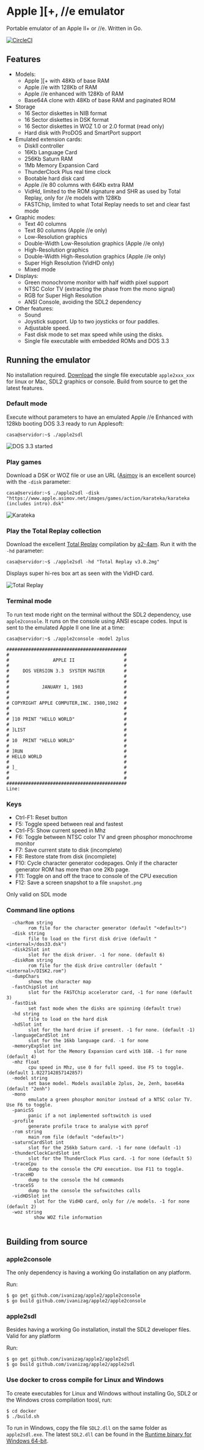 # Apple ][+, //e emulator

Portable emulator of an Apple II+ or //e. Written in Go.

[![CircleCI](https://circleci.com/gh/ivanizag/apple2/tree/master.svg?style=svg)](https://circleci.com/gh/ivanizag/apple2/tree/master)

## Features

- Models:
    - Apple ][+ with 48Kb of base RAM
    - Apple //e with 128Kb of RAM
    - Apple //e enhanced with 128Kb of RAM
    - Base64A clone with 48Kb of base RAM and paginated ROM
- Storage
    - 16 Sector diskettes in NIB format
    - 16 Sector diskettes in DSK format
    - 16 Sector diskettes in WOZ 1.0 or 2.0 format (read only)
    - Hard disk with ProDOS and SmartPort support
- Emulated extension cards:
    - DiskII controller
    - 16Kb Language Card
    - 256Kb Saturn RAM
    - 1Mb Memory Expansion Card
    - ThunderClock Plus real time clock
    - Bootable hard disk card
    - Apple //e 80 columns with 64Kb extra RAM
    - VidHd, limited to the ROM signature and SHR as used by Total Replay, only for //e models with 128Kb
    - FASTChip, limited to what Total Replay needs to set and clear fast mode
- Graphic modes:
    - Text 40 columns
    - Text 80 columns (Apple //e only)
    - Low-Resolution graphics
    - Double-Width Low-Resolution graphics (Apple //e only)
    - High-Resolution graphics
    - Double-Width High-Resolution graphics (Apple //e only)
    - Super High Resolution (VidHD only)
    - Mixed mode
- Displays:
    - Green monochrome monitor with half width pixel support
    - NTSC Color TV (extracting the phase from the mono signal)
    - RGB for Super High Resolution
    - ANSI Console, avoiding the SDL2 dependency
- Other features:
    - Sound
    - Joystick support. Up to two joysticks or four paddles.
    - Adjustable speed.
    - Fast disk mode to set max speed while using the disks. 
    - Single file executable with embedded ROMs and DOS 3.3


## Running the emulator

No installation required. [Download](https://github.com/ivanizag/apple2/releases) the single file executable `apple2xxx_xxx` for linux or Mac, SDL2 graphics or console. Build from source to get the latest features.

### Default mode

Execute without parameters to have an emulated Apple //e Enhanced with 128kb booting DOS 3.3 ready to run Applesoft:
```
casa@servidor:~$ ./apple2sdl
```

![DOS 3.3 started](doc/dos33.png)

### Play games
Download a DSK or WOZ file or use an URL ([Asimov](https://www.apple.asimov.net/images/) is an excellent source) with the `-disk` parameter:
```
casa@servidor:~$ ./apple2sdl -disk "https://www.apple.asimov.net/images/games/action/karateka/karateka (includes intro).dsk"
```
![Karateka](doc/karateka.png)

### Play the Total Replay collection
Download the excellent [Total Replay](https://archive.org/details/TotalReplay) compilation by
[a2-4am](https://github.com/a2-4am/4cade). Run it with the `-hd` parameter:
```
casa@servidor:~$ ./apple2sdl -hd "Total Replay v3.0.2mg"
```
Displays super hi-res box art as seen with the VidHD card.

![Total Replay](doc/totalreplay.png)

### Terminal mode
To run text mode right on the terminal without the SDL2 dependency, use `apple2console`. It runs on the console using ANSI escape codes. Input is sent to the emulated Apple II one line at a time: 
```
casa@servidor:~$ ./apple2console -model 2plus

############################################
#                                          #
#                APPLE II                  #
#                                          #
#     DOS VERSION 3.3  SYSTEM MASTER       #
#                                          #
#                                          #
#            JANUARY 1, 1983               #
#                                          #
#                                          #
# COPYRIGHT APPLE COMPUTER,INC. 1980,1982  #
#                                          #
#                                          #
# ]10 PRINT "HELLO WORLD"                  #
#                                          #
# ]LIST                                    #
#                                          #
# 10  PRINT "HELLO WORLD"                  #
#                                          #
# ]RUN                                     #
# HELLO WORLD                              #
#                                          #
# ]_                                       #
#                                          #
#                                          #
############################################
Line: 

```

### Keys

- Ctrl-F1: Reset button
- F5: Toggle speed between real and fastest
- Ctrl-F5: Show current speed in Mhz
- F6: Toggle between NTSC color TV and green phosphor monochrome monitor
- F7: Save current state to disk (incomplete)
- F8: Restore state from disk (incomplete)
- F10: Cycle character generator codepages. Only if the character generator ROM has more than one 2Kb page.
- F11: Toggle on and off the trace to console of the CPU execution
- F12: Save a screen snapshot to a file `snapshot.png`

Only valid on SDL mode

### Command line options

```
  -charRom string
        rom file for the character generator (default "<default>")
  -disk string
        file to load on the first disk drive (default "<internal>/dos33.dsk")
  -disk2Slot int
        slot for the disk driver. -1 for none. (default 6)
  -diskRom string
        rom file for the disk drive controller (default "<internal>/DISK2.rom")
  -dumpChars
        shows the character map
  -fastChipSlot int
    	slot for the FASTChip accelerator card, -1 for none (default 3)        
  -fastDisk
        set fast mode when the disks are spinning (default true)
  -hd string
        file to load on the hard disk
  -hdSlot int
        slot for the hard drive if present. -1 for none. (default -1)
  -languageCardSlot int
        slot for the 16kb language card. -1 for none
  -memoryExpSlot int
    	  slot for the Memory Expansion card with 1GB. -1 for none (default 4)
  -mhz float
        cpu speed in Mhz, use 0 for full speed. Use F5 to toggle. (default 1.0227142857142857)
  -model string
        set base model. Models available 2plus, 2e, 2enh, base64a (default "2enh")
  -mono
        emulate a green phosphor monitor instead of a NTSC color TV. Use F6 to toggle.
  -panicSS
        panic if a not implemented softswitch is used
  -profile
        generate profile trace to analyse with pprof
  -rom string
        main rom file (default "<default>")
  -saturnCardSlot int
        slot for the 256kb Saturn card. -1 for none (default -1)
  -thunderClockCardSlot int
        slot for the ThunderClock Plus card. -1 for none (default 5)
  -traceCpu
        dump to the console the CPU execution. Use F11 to toggle.
  -traceHD
        dump to the console the hd commands
  -traceSS
        dump to the console the sofswitches calls
  -vidHDSlot int
    	  slot for the VidHD card, only for //e models. -1 for none (default 2)
  -woz string
    	  show WOZ file information


```

## Building from source

### apple2console

The only dependency is having a working Go installation on any platform.

Run:
```
$ go get github.com/ivanizag/apple2/apple2console 
$ go build github.com/ivanizag/apple2/apple2console 
``` 

### apple2sdl

Besides having a working Go installation, install the SDL2 developer files. Valid for any platform

Run:
```
$ go get github.com/ivanizag/apple2/apple2sdl
$ go build github.com/ivanizag/apple2/apple2sdl 
```

### Use docker to cross compile for Linux and Windows

To create executables for Linux and Windows without installing Go, SDL2 or the Windows cross compilation toosl, run:
```
$ cd docker
$ ./build.sh
```

To run in Windows, copy the file `SDL2.dll` on the same folder as `apple2sdl.exe`. The latest `SDL2.dll` can be found in the [Runtime binary for Windows 64-bit](https://www.libsdl.org/download-2.0.php).
